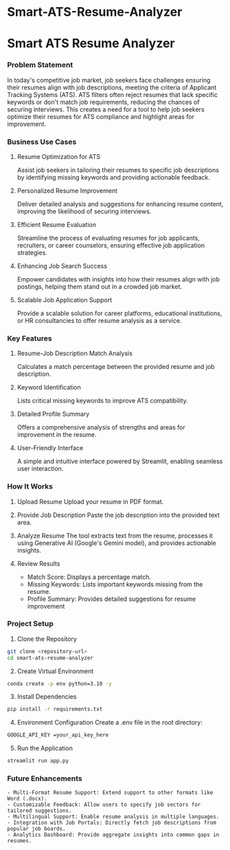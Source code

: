 # Smart-ATS-Resume-Analyzer

# Smart ATS Resume Analyzer

### Problem Statement

In today's competitive job market, job seekers face challenges ensuring their resumes align with job descriptions, meeting the criteria of Applicant Tracking Systems (ATS). ATS filters often reject resumes that lack specific keywords or don't match job requirements, reducing the chances of securing interviews. This creates a need for a tool to help job seekers optimize their resumes for ATS compliance and highlight areas for improvement.

### Business Use Cases

1. Resume Optimization for ATS

    Assist job seekers in tailoring their resumes to specific job descriptions by identifying missing keywords and providing actionable feedback.

2. Personalized Resume Improvement

    Deliver detailed analysis and suggestions for enhancing resume content, improving the likelihood of securing interviews.

3. Efficient Resume Evaluation

    Streamline the process of evaluating resumes for job applicants, recruiters, or career counselors, ensuring effective job application strategies.

4. Enhancing Job Search Success

    Empower candidates with insights into how their resumes align with job postings, helping them stand out in a crowded job market.

5. Scalable Job Application Support

    Provide a scalable solution for career platforms, educational institutions, or HR consultancies to offer resume analysis as a service.

### Key Features

1. Resume-Job Description Match Analysis

    Calculates a match percentage between the provided resume and job description.

2. Keyword Identification

    Lists critical missing keywords to improve ATS compatibility.

3. Detailed Profile Summary

    Offers a comprehensive analysis of strengths and areas for improvement in the resume.

4. User-Friendly Interface

    A simple and intuitive interface powered by Streamlit, enabling seamless user interaction.

### How It Works
1. Upload Resume
    Upload your resume in PDF format.

2. Provide Job Description
    Paste the job description into the provided text area.

3. Analyze Resume
    The tool extracts text from the resume, processes it using Generative AI (Google's Gemini model), and provides actionable insights.

4. Review Results

    - Match Score: Displays a percentage match.
    - Missing Keywords: Lists important keywords missing from the resume.
    - Profile Summary: Provides detailed suggestions for resume improvement

### Project Setup

1. Clone the Repository
```bash
git clone <repository-url>
cd smart-ats-resume-analyzer
```

2. Create Virtual Environment
```bash
conda create -p env python=3.10 -y
```

3. Install Dependencies
```bash
pip install -r requirements.txt
```

4. Environment Configuration Create a .env file in the root directory:
```bash
GOOGLE_API_KEY =your_api_key_here
```

5. Run the Application
```bash
streamlit run app.py
```


### Future Enhancements

    - Multi-Format Resume Support: Extend support to other formats like Word (.docx).
    - Customizable Feedback: Allow users to specify job sectors for tailored suggestions.
    - Multilingual Support: Enable resume analysis in multiple languages.
    - Integration with Job Portals: Directly fetch job descriptions from popular job boards.
    - Analytics Dashboard: Provide aggregate insights into common gaps in resumes.
